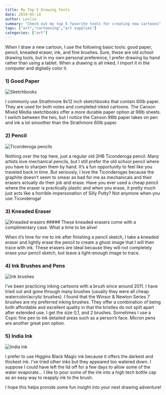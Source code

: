 ```yaml
---
title: My Top 5 Drawing Tools
date: 2019-05-14
author: Leslie
summary: "Check out my top 5 favorite tools for creating new cartoons"
tags: ["art","cartooning","art supplies"] 
categories: ["art"]
---
```


When I draw a new cartoon, I use the following basic tools: good paper, pencil, kneaded eraser, ink, and fine brushes. Sure, these are old school drawing tools, but in my own personal preference, I prefer drawing by hand rather than using a tablet. When a drawing is all inked, I import it in the computer and digitally color it.

### 1) Good Paper

<img src="https://static.ostrichzero.com/images/blog/drawing_supplies/sketchbooks.jpg" class="img-responsive img-centered" alt="Sketchbooks">

I commonly use Strathmore 9x12 inch sketchbooks that contain 60lb paper. They are used for both notes and completed inked cartoons. The Canson Mixed Media sketchbooks offer a more durable paper option at 98lb sheets. I switch between the two, but I notice the Canson 98lb paper takes on pen and ink a lot smoother than the Strathmore 60lb paper.

### 2) Pencil

<img src="https://static.ostrichzero.com/images/blog/drawing_supplies/pencils.jpg" class="img-responsive img-centered" alt="Ticonderoga pencils">

Nothing over the top here, just a regular old 2HB Ticonderoga pencil. Many artists love mechanical pencils, but I still prefer the old school pencil where you have to sharpen them by hand. It’s a fun opportunity to feel like you traveled back in time. But seriously, I love the Ticonderogas because the graphite doesn’t seem to smear as bad for me as mechanicals and their erasers actually do their job and erase. Have you ever used a cheap pencil where the eraser is practically plastic and when you erase, it pretty much just acts like a horrible impersonation of Silly Putty? Not anymore when you use Ticonderoga!

### 3) Kneaded Eraser

<img src="https://static.ostrichzero.com/images/blog/drawing_supplies/erasers.jpg" class="img-responsive img-centered" alt="Kneaded erasers">
##### These kneaded erasers come with a complimentary case. What a time to be alive!

When it’s time for me to ink after finishing a pencil sketch, I take a kneaded eraser and lightly erase the pencil to create a ghost image that I will then trace with ink. These erasers are ideal because they will not completely erase your pencil sketch, but leave a light-enough image to trace.

### 4) Ink Brushes and Pens

<img src="https://static.ostrichzero.com/images/blog/drawing_supplies/brushes.jpg" class="img-responsive img-centered" alt="Ink brushes">

I’ve been practicing inking cartoons with a brush since around 2011. I have tried out and gone through many brushes (usually they were all cheap watercolor/acrylic brushes). I found that the Winsor & Newton Series 7 brushes are my preferred inking brushes. They offer a combination of being both affordable and excellent quality in that the bristles do not split apart after extended use. I get the size 0,1, and 2 brushes.
Sometimes I use a Copic fine pen to ink detailed areas such as a person’s face. Micron pens are another great pen option.

### 5) India Ink

<img src="https://static.ostrichzero.com/images/blog/drawing_supplies/ink.jpg" class="img-responsive img-centered" alt="India ink">

I prefer to use Higgins Black Magic ink because it offers the darkest and thickest ink. I’ve tried other inks but they appeared too watered down. I suppose I could have left the lid off for a few days to allow some of the water evaporate… 
I like to pour some of the ink into a high tech bottle cap as an easy way to reapply ink to the brush.

I hope this helps provide some fun insight into your next drawing adventure!

